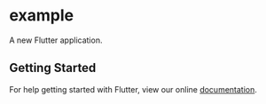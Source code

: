 # example

A new Flutter application.

## Getting Started

For help getting started with Flutter, view our online
[documentation](https://flutter.io/).
